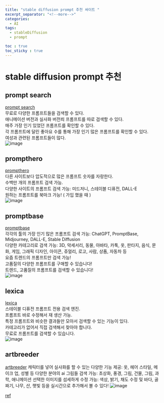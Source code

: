 ```yaml
---
title: "stable diffusion prompt 추천 싸이트 "
excerpt_separator: "<!--more-->"
categories:
  - AI
tags:
  - stableDiffusion
  - prompt

toc : true
toc_sticky : true
---
```


# stable diffusion prompt 추천 

## prompt search  
[prompt search](https://www.ptsearch.info/home/)    
무료로 다양한 프롬프트들을 검색할 수 있다.  
애니메이션 버전과 실사화 버전릐 프롬프트를 따로 검색할 수 있다.  
매주 가장 인기 있었던 프롬프트를 확인할 수 있다.  
각 프롬프트에 달린 좋아요 수를 통해 가장 인기 많은 프롬프트를 확인할 수 있다.  
여성과 관련된 프롬프트들이 많다.   
![image](https://github.com/younlea/younlea.github.io/assets/1435846/00783498-260e-4818-81d0-27ce0522f7df)  

## prompthero
[prompthero](https://prompthero.com/)     
다른 사이트보다 압도적으로 많은 프롬프트 숫자를 자랑한다.    
수백만 개의 프롬프트 검색 가능.  
다양한 사이트의 프롬프트 검색 가능: 미드저니, 스테이블 디퓨전, DALL-E  
원하는 프롬프트를 북마크 가능! ( 가입 했을 때 )  
![image](https://github.com/younlea/younlea.github.io/assets/1435846/f3fb3d08-f039-4a65-ba4b-2dd6108d2042)


## promptbase
[promptbase](https://promptbase.com/)    
각각의 툴의 가장 인기 많은 프롬프트 검색 가능: ChatGPT, PromptBase, Midjourney, DALL-E, Stable Diffusion  
다양한 카테고리로 검색 가능: 3D, 악세서리, 동물, 아바타, 카툭, 옷, 판타지, 음식, 문화, 게임, 그래픽 디자인, 아이콘, 쥬얼리, 로고, 사람, 상품, 자동차 등  
요즘 트렌드의 프롬프트만 검색 가능!  
고품질의 다양한 프롬프트를 구매할 수 있습니다!  
트렌드, 고품질의 프롬프트를 검색할 수 있습니다!  
![image](https://github.com/younlea/younlea.github.io/assets/1435846/80efb5ab-2788-43ff-8fd2-b18b8b60a83c)


## lexica  
[lexica](https://lexica.art/)     
스테이블 디퓨전 프롬프트 전용 검색 엔진.   
프롬프트 바로 수정해서 재 생산 가능.   
특정 프롬프트와 비슷한 결과들만 모아서 검색할 수 있는 기능이 있다.   
카테고리가 없어서 직접 검색해서 찾아야 합니다.   
무료로 프롬프트를 검색할 수 있습니다.   
![image](https://github.com/younlea/younlea.github.io/assets/1435846/3aca6ff2-e762-482e-95bf-87662e326e6d)


## artbreeder  
[artbreeder](https://www.artbreeder.com/browse)
캐릭터를 넣어 실사화를 할 수 있는 다양한 기능 제공: 옷, 헤어 스타일, 메이크 업, 성별 등
다양한 분야의 ai 그림들 검색 가능: 초상화, 풍경, 그림, 건물, 그림, 과학, 애니메이션
선택한 이미지를 섬세하게 수정 가능: 색상, 밝기, 채도 수정 및 바다, 골짜기, 나무, 산, 햇빛 등을 실시간으로 추가해서 볼 수 있다!
![image](https://github.com/younlea/younlea.github.io/assets/1435846/7f2cd22f-397d-4d75-a46c-7f393666f198)


[ref](https://toptrend.blog/ai-prompt-site/#_Prompthero)   
